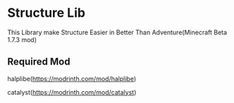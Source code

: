 # Structure Lib

This Library make Structure Easier in Better Than Adventure(Minecraft Beta 1.7.3 mod)

## Required Mod

halplibe(https://modrinth.com/mod/halplibe)

catalyst(https://modrinth.com/mod/catalyst)
